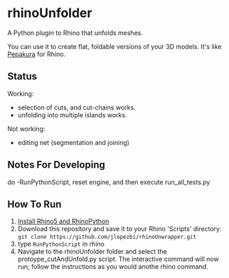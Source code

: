 rhinoUnfolder
==============
A Python plugin to Rhino that unfolds meshes.

You can use it to create flat, foldable versions of your 3D models. It's like [Pepakura](http://www.tamasoft.co.jp/pepakura-en/) for Rhino.

Status
------
Working:
- selection of cuts, and cut-chains works.
- unfolding into multiple islands works.

Not working:
- editing net (segmentation and joining)

Notes For Developing
----------
do -RunPythonScript, reset engine, and then execute run_all_tests.py

How To Run
----------

1. [Install Rhino5 and RhinoPython](http://python.rhino3d.com/content/118-Getting-Started-1-quot-Hello-Rhino-quot)
2. Download this repository and save it to your Rhino 'Scripts' directory:
  `git clone https://github.com/jlopezbi/rhinoUnwrapper.git`
3. type `RunPythonScript` in rhino
4. Navigate to the rhinoUnfolder folder and select the protoype_cutAndUnfold.py script. The interactive  command will now run; follow the instructions as you would anothe rhino command.


